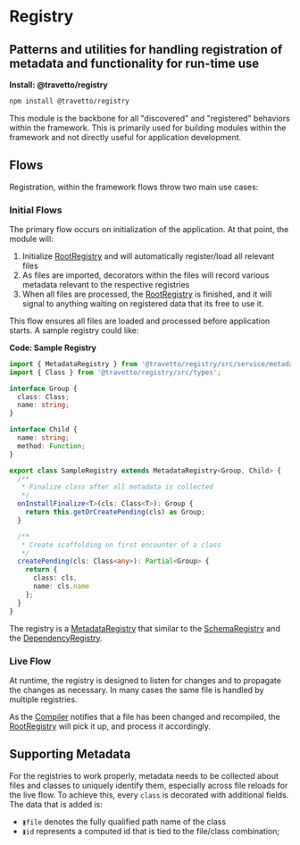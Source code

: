<!-- This file was generated by the framweork and should not be modified directly -->
<!-- Please modify https://github.com/travetto/travetto/tree/master/module/registry/README.ts and execute "npm run docs" to rebuild -->
# Registry
## Patterns and utilities for handling registration of metadata and functionality for run-time use

**Install: @travetto/registry**
```bash
npm install @travetto/registry
```

This module is the backbone for all "discovered" and "registered" behaviors within the framework. This is primarily used for building modules within the framework and not directly useful for application development.

## Flows
Registration, within the framework flows throw two main use cases:

### Initial Flows

The primary flow occurs on initialization of the application. At that point, the module will:

   
   1. Initialize [RootRegistry](https://github.com/travetto/travetto/tree/master/module/registry/src/service/root.ts) and will automatically register/load all relevant files
   1. As files are imported, decorators within the files will record various metadata relevant to the respective registries
   1. When all files are processed, the [RootRegistry](https://github.com/travetto/travetto/tree/master/module/registry/src/service/root.ts) is finished, and it will signal to anything waiting on registered data that its free to use it.

This flow ensures all files are loaded and processed before application starts. A sample registry could like:

**Code: Sample Registry**
```typescript
import { MetadataRegistry } from '@travetto/registry/src/service/metadata';
import { Class } from '@travetto/registry/src/types';

interface Group {
  class: Class;
  name: string;
}

interface Child {
  name: string;
  method: Function;
}

export class SampleRegistry extends MetadataRegistry<Group, Child> {
  /**
   * Finalize class after all metadata is collected
   */
  onInstallFinalize<T>(cls: Class<T>): Group {
    return this.getOrCreatePending(cls) as Group;
  }

  /**
   * Create scaffolding on first encounter of a class
   */
  createPending(cls: Class<any>): Partial<Group> {
    return {
      class: cls,
      name: cls.name
    };
  }
}
```

The registry is a [MetadataRegistry](https://github.com/travetto/travetto/tree/master/module/registry/src/service/metadata.ts#L13) that similar to the [SchemaRegistry](https://github.com/travetto/travetto/tree/master/module/schema/src/service/registry.ts) and the [DependencyRegistry](https://github.com/travetto/travetto/tree/master/module/di/src/registry.ts).

### Live Flow
At runtime, the registry is designed to listen for changes and to propagate the changes as necessary. In many cases the same file is handled by multiple registries.

As the [Compiler](https://github.com/travetto/travetto/tree/master/module/compiler#readme "Node-integration of Typescript Compiler with advanced functionality for detecting changes in classes and methods.") notifies that a file has been changed and recompiled, the [RootRegistry](https://github.com/travetto/travetto/tree/master/module/registry/src/service/root.ts) will pick it up, and process it accordingly.

## Supporting Metadata

For the registries to work properly, metadata needs to be collected about files and classes to uniquely identify them, especially across file reloads for the live flow.  To achieve this, every `class` is decorated with additional fields.  The data that is added is:

   
   *  `ᚕfile` denotes the fully qualified path name of the class
   *  `ᚕid` represents a computed id that is tied to the file/class combination;
